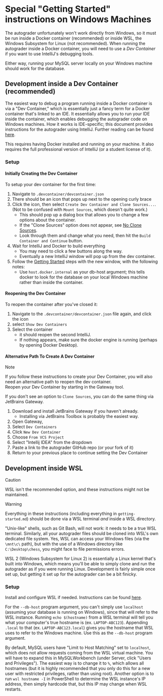 # Special "Getting Started" instructions on Windows Machines

The autograder unfortunately won't work directly from Windows, so it must be run inside a Docker container
(recommended) or inside WSL, the Windows Subsystem for Linux (not recommended). When running the autograder
inside a Docker container, you will need to use a _Dev Container_ if you want to use IntelliJ's debugging
tools.

Either way, running your MySQL server locally on your Windows machine should work for the database.

## Development inside a Dev Container (recommended)

The easiest way to debug a program running inside a Docker container is via a "Dev Container," which is essentially
just a fancy term for a Docker container that's linked to an IDE. It essentially allows you to run your IDE inside the
container, which enables debugging the autograder code on Windows machines. How it works is IDE-specific; this document
provides instructions for the autograder using IntelliJ. Further reading can be
found [here](https://www.jetbrains.com/help/idea/connect-to-devcontainer.html).

This requires having Docker installed and running on your machine. It also requires the full
professional version of IntelliJ (or a student license of it).

### Setup

#### Initially Creating the Dev Container

To setup your dev container for the first time:
1. Navigate to `.devcontainer/devcontainer.json`
2. There should be an icon that pops up next to the opening curly brace
3. Click the icon, then select `Create Dev Container and Clone Sources...`. (Not to be confused
with `Mount Sources`, which doesn't quite work.)
   - This should pop up a dialog box that allows you to change a few options about the container.
   - If the "Clone Sources" option does not appear, see [No Clone Sources](#no-clone-sources).
   - Look through them and change what you need, then hit the `Build Container and Continue` button.
4. Wait for IntelliJ and Docker to build everything
   - You may need to click a few buttons along the way.
   - Eventually a new IntelliJ window will pop up from the dev container.
5. Follow the [Getting Started](getting-started.md) steps with the new window, with the following notes:
   - Use `host.docker.internal` as your db-host argument; this tells docker to look for the
     database on your local Windows machine rather than inside the container.

#### Reopening the Dev Container

To reopen the container after you've closed it:
1. Navigate to the `.devcontainer/devcontainer.json` file again, and click the icon
2. select `Show Dev Containers`
3. Select the container
   - it should reopen the second IntelliJ.
   - If nothing appears, make sure the docker engine is running (perhaps by opening Docker Desktop).

#### <a name="no-clone-sources"></a> Alternative Path To Create A Dev Container

> [!NOTE]
> If you follow these instructions to create your Dev Container, you will also need
> an alternative path to reopen the dev container.\
> Reopen your Dev Container by starting in the Gateway tool.

If you don't see an option to `Clone Sources`, you can do the same thing via JetBrains Gateway.
1. Download and install JetBrains Gateway if you haven't already.
   - Installing via JetBrains Toolbox is probably the easiest way.
2. Open Gateway,
3. Select `Dev Containers`
4. Click `New Dev Container`
5. Choose `From VCS Project`
6. Select "Intellij IDEA" from the dropdown
7. Paste a link to the autograder GitHub repo (or your fork of it)
8. Return to your previous place to continue setting the Dev Container

## Development inside WSL

> [!CAUTION]
> WSL isn't the recommended option, and these instructions might not be maintained.

> [!WARNING]
> Everything in these instructions (including everything in `getting-started.md`)
> should be done via a WSL terminal _and_ inside a WSL directory.
>
> "Unix-like" shells, such as Git Bash, will not work: it needs to be a true WSL terminal.
> Similarly, all your autograder files should be cloned into WSL's own dedicated file system.
> Yes, WSL can access your Windows files (via the `\mnt\c\` path), but with the use of a Windows
> directory like `C:\Desktop\chess`, you might face to file permissions errors.

WSL 2 (Windows Subsystem for Linux 2) is essentially a Linux kernel that's built into Windows, which means you'll be
able to simply clone and run the autograder as if you were running Linux. Development is fairly simple once set up, but
getting it set up for the autograder can be a bit finicky.

### Setup

Install and configure WSL if needed. Instructions can be found
[here](https://learn.microsoft.com/en-us/windows/wsl/install).

For the `--db-host` program argument, you can't simply use `localhost` (assuming your database is running on Windows),
since that will refer to the WSL instance. Running `echo $(hostname)` from a WSL terminal will tell you what your
computer's true hostname is (ex. `LAPTOP-ABC123`). Appending `.local` to that (ex. `LAPTOP-ABC123.local`) gives you
the hostname that WSL uses to refer to the Windows machine. Use this as the `--db-host` program argument.

By default, MySQL users have "Limit to Host Matching" set to `localhost`, which does not allow requests coming from the
WSL virtual machine. You will have to expand this in MySQLWorkbench (under Server, click "Users and Privileges"). The
easiest way is to change it to `%`, which allows all hostnames (but it is highly recommended that you only do this for a
new user with restricted privileges, rather than using root). Another option is to run `wsl hostname -I` in PowerShell
to determine the WSL instance's IP address, then simply hardcode that, but this IP may change when WSL restarts.
